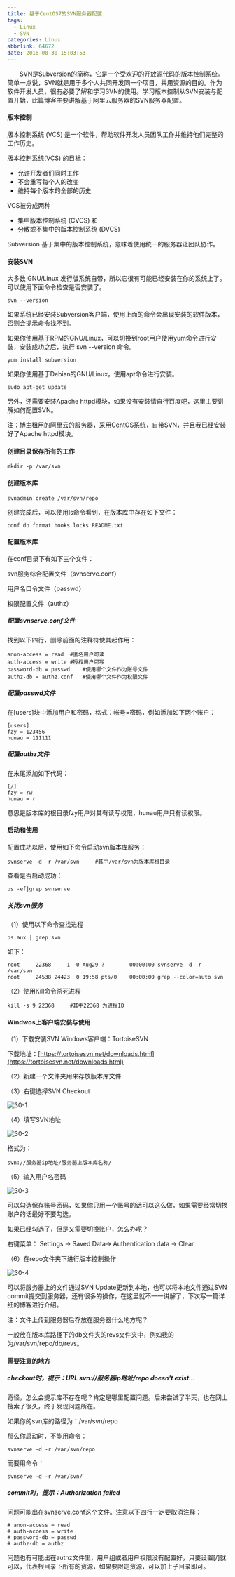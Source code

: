 ```yaml
---
title: 基于CentOS7的SVN服务器配置
tags:
  - Linux
  - SVN
categories: Linux
abbrlink: 64672
date: 2016-08-30 15:03:53
---
```


　　SVN是Subversion的简称，它是一个受欢迎的开放源代码的版本控制系统。简单一点说，SVN就是用于多个人共同开发同一个项目，共用资源的目的。作为软件开发人员，很有必要了解和学习SVN的使用。学习版本控制从SVN安装与配置开始，此篇博客主要讲解基于阿里云服务器的SVN服务器配置。

<!-- more --> 

#### 版本控制

版本控制系统 (VCS) 是一个软件，帮助软件开发人员团队工作并维持他们完整的工作历史。

版本控制系统(VCS) 的目标：

- 允许开发者们同时工作
- 不会重写每个人的改变
- 维持每个版本的全部的历史

VCS被分成两种

- 集中版本控制系统 (CVCS) 和
- 分散或不集中的版本控制系统 (DVCS)

Subversion 基于集中的版本控制系统，意味着使用统一的服务器让团队协作。

#### 安装SVN

大多数 GNU/Linux 发行版系统自带，所以它很有可能已经安装在你的系统上了。可以使用下面命令检查是否安装了。

```
svn --version
```

如果系统已经安装Subversion客户端，使用上面的命令会出现安装的软件版本，否则会提示命令找不到。

如果你使用基于RPM的GNU/Linux，可以切换到root用户使用yum命令进行安装，安装成功之后，执行 svn --version 命令。

```
yum install subversion
```

如果你使用基于Debian的GNU/Linux，使用apt命令进行安装。

```
sudo apt-get update
```

另外，还需要安装Apache httpd模块，如果没有安装请自行百度吧，这里主要讲解如何配置SVN。

注：博主租用的阿里云的服务器，采用CentOS系统，自带SVN，并且我已经安装好了Apache httpd模块。

#### 创建目录保存所有的工作

```
mkdir -p /var/svn
```

#### 创建版本库

```
svnadmin create /var/svn/repo
```

创建完成后，可以使用ls命令看到，在版本库中存在如下文件：

```
conf db format hooks locks README.txt
```

#### 配置版本库

在conf目录下有如下三个文件：


svn服务综合配置文件（svnserve.conf）

用户名口令文件（passwd）

权限配置文件（authz）


##### 配置svnserve.conf文件

找到以下四行，删除前面的注释符使其起作用：

```
anon-access = read  #匿名用户可读
auth-access = write #授权用户可写
password-db = passwd    #使用哪个文件作为账号文件
authz-db = authz.conf   #使用哪个文件作为权限文件
```

##### 配置passwd文件

在[users]块中添加用户和密码，格式：帐号=密码，例如添加如下两个账户：

```
[users]
fzy = 123456
hunau = 111111
```

##### 配置authz文件

在末尾添加如下代码：

```
[/]
fzy = rw
hunau = r
```

意思是版本库的根目录fzy用户对其有读写权限，hunau用户只有读权限。


#### 启动和使用

配置成功以后，使用如下命令启动svn版本库服务：

```
svnserve -d -r /var/svn     #其中/var/svn为版本库根目录
```

查看是否启动成功：

```
ps -ef|grep svnserve
```

##### 关闭svn服务

（1）使用以下命令查找进程 

```
ps aux | grep svn
```

如下：
```
root     22368     1  0 Aug29 ?        00:00:00 svnserve -d -r /var/svn
root     24538 24423  0 19:58 pts/0    00:00:00 grep --color=auto svn
```

（2）使用Kill命令杀死进程 

```
kill -s 9 22368     #其中22368 为进程ID
```

#### Windwos上客户端安装与使用

（1）下载安装SVN Windows客户端：TortoiseSVN

下载地址：[https://tortoisesvn.net/downloads.html](https://tortoisesvn.net/downloads.html)

（2）新建一个文件夹用来存放版本库文件

（3）右键选择SVN Checkout

![30-1](http://ohe7ixo05.bkt.clouddn.com/2016/8/30-1.png)

（4）填写SVN地址

![30-2](http://ohe7ixo05.bkt.clouddn.com/2016/8/30-2.png)

格式为：

```
svn://服务器ip地址/服务器上版本库名称/
```

（5）输入用户名密码

![30-3](http://ohe7ixo05.bkt.clouddn.com/2016/8/30-3.png)

可以勾选保存账号密码，如果你只用一个账号的话可以这么做，如果需要经常切换账户的话最好不要勾选。

如果已经勾选了，但是又需要切换账户，怎么办呢？

右键菜单：
Settings -> Saved Data-> Authentication data -> Clear

（6）在repo文件夹下进行版本控制操作

![30-4](http://ohe7ixo05.bkt.clouddn.com/2016/8/30-4.png)

可以将服务器上的文件通过SVN Update更新到本地，也可以将本地文件通过SVN commit提交到服务器，还有很多的操作，在这里就不一一讲解了，下次写一篇详细的博客进行介绍。

注：文件上传到服务器后存放在服务器什么地方呢？

一般放在版本库路径下的db文件夹的revs文件夹中，例如我的为/var/svn/repo/db/revs。

#### 需要注意的地方

##### checkout时，提示：URL svn://服务器ip地址/repo doesn't exist...

奇怪，怎么会提示库不存在呢？肯定是哪里配置问题。后来尝试了半天，也在网上搜索了很久，终于发现问题所在。

如果你的svn库的路径为：/var/svn/repo

那么你启动时，不能用命令：
```
svnserve -d -r /var/svn/repo
```

而要用命令：
```
svnserve -d -r /var/svn/
```

##### commit时，提示：Authorization failed

问题可能出在svnserve.conf这个文件。注意以下四行一定要取消注释：

```
# anon-access = read
# auth-access = write
# password-db = passwd
# authz-db = authz
```

问题也有可能出在authz文件里，用户组或者用户权限没有配置好，只要设置[/]就可以，代表根目录下所有的资源，如果要限定资源，可以加上子目录即可。





